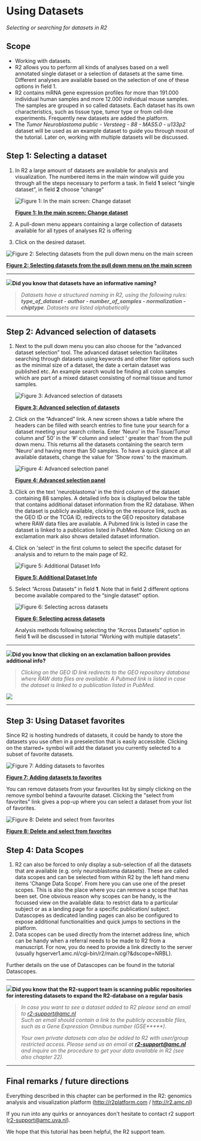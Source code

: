 <a id="using_datasets"> </a>

Using Datasets
==============

*Selecting or searching for datasets in R2*

Scope
-----

-   Working with datasets.
-   R2 allows you to perform all kinds of analyses based on a well
    annotated single dataset or a selection of datasets at the
    same time. Different analyses are available based on the selection
    of one of these options in field 1.
-   R2 contains mRNA gene expression profiles for more than 191.000
    individual human samples and more 12.000 individual mouse samples. The samples are grouped in so
    called datasets. Each dataset has its own characteristics, such as
    tissue type, tumor type or from cell-line experiments. Frequently new datasets are added the platform.
-   The *Tumor Neuroblastoma public - Versteeg - 88 - MAS5.0 -
    u133p2* dataset will be used as an example dataset to guide you
    through most of the tutorial. Later on, working with multiple
    datasets will be discussed.

Step 1: Selecting a dataset
---------------

1.  In R2 a large amount of datasets are available for analysis
    and visualization. The numbered items in the main window will guide
    you through all the steps necessary to perform a task. In field
    **1** select “single dataset”, in field **2** choose "change"
	
	![](_static/images/UsingDataset_select.png "Figure 1: In the main screen: Change dataset")
	
	[**Figure 1: In the main screen: Change dataset**](_static/images/UsingDataset_select.png)
	
2.  A pull-down menu appears containing a large collection of datasets
    available for all types of analyses R2 is offering
3.  Click on the desired dataset.

![](_static/images/UsingDatasets_SelectSpecificDatasetFromPullDownInR2.png "Figure 2: Selecting datasets from the pull down menu on the main screen")

[**Figure 2: Selecting datasets from the pull down menu on the main screen**](_static/images/UsingDatasets_SelectSpecificDatasetFromPullDownInR2.png)

----------
 ![](_static/images/R2d2_logo.png)**Did you know that datasets have an informative naming?**      

> *Datasets have a structured naming in R2, using the following rules: **type_of_dataset - author - number_of_samples - normalization - chiptype**. Datasets are listed alphabetically*

----------



Step 2: Advanced selection of datasets
---------------

1.  Next to the pull down menu you can also choose for the “advanced
    dataset selection” tool. The advanced dataset selection facilitates
    searching through datasets using keywords and other filter options
    such as the minimal size of a dataset, the date a certain dataset
    was published etc. An example search would be finding all colon
    samples which are part of a mixed dataset consisting of normal
    tissue and tumor samples.
	
	![](_static/images/UsingDatasets_AdvancedSelectionLink.png "Figure 3: Advanced selection of datasets")
	
	[**Figure 3: Advanced selection of datasets**](_static/images/UsingDatasets_AdvancedSelectionLink.png)
	
2.  Click on the “Advanced” link. A new screen shows a table where the
    headers can be filled with search entries to fine tune your search
    for a dataset meeting your search criteria. Enter ‘Neuro’ in the
    Tissue/Tumor column and’ 50’ in the ‘\#’ column and select ‘ greater than’
    from the pull down menu. This returns all the datasets containing
    the search term ‘Neuro’ and having more than 50 samples. To have a quick glance at all available datasets, 
    change the value for 'Show rows' to the maximum. 
	
	![](_static/images/UsingDatasets_AdvancedSelectionPanelInR2.png "Figure 4: Advanced selection panel")
	
	[**Figure 4: Advanced selection panel**](_static/images/UsingDatasets_AdvancedSelectionPanelInR2.png)
	
3.  Click on the text 'neuroblastoma' in the third column of the dataset containing 88
    samples. A detailed info box is displayed below the table that contains additional dataset
    information from the R2 database. When the dataset is publicly
    available, clicking on the resource link, such as the GEO ID or the TCGA ID, redirects to the GEO
    repository database where RAW data files are available. A Pubmed
    link is listed in case the dataset is linked to a publication listed
    in PubMed.
    Note: Clicking on an exclamation mark also shows detailed
    dataset information.  
    
4.  Click on 'select' in the first column to select the specific dataset for analysis and to return to the main page of R2.
	
	![](_static/images/UsingDatasets_AdditinalDatasetInfoInR2.png "Figure 5: Additional Dataset Info")
	
	[**Figure 5: Additional Dataset Info**](_static/images/UsingDatasets_AdditinalDatasetInfoInR2.png)
	
5.  Select “Across Datasets” in field **1**. Note that in field 2
    different options become available compared to the “single
    dataset” option.
    
    	
	![](_static/images/UsingDatasets_SelectAcrossDatasetsInR2.png "Figure 6: Selecting across datasets")
	
	[**Figure 6: Selecting across datasets**](_static/images/UsingDatasets_SelectAcrossDatasetsInR2.png)
	

	Analysis methods following selecting the “Across Datasets” option in
field **1** will be discussed in tutorial “Working with multiple
datasets”.

-------------
 ![](_static/images/R2d2_logo.png)**Did you know that clicking on an exclamation balloon provides additional info?**      

> *Clicking on the GEO ID link redirects to the GEO repository database  
where RAW data files are available. A Pubmed link is listed in case the
dataset is linked to a publication listed in PubMed.*

![](_static/images/UsingDatasets_LinksToRawDataInR2.png)

-------------



Step 3: Using Dataset favorites
---------------

Since R2 is hosting hundreds of datasets, it could be handy to store the datasets you use often in a preselection that is easily accessible. Clicking on the starred+ symbol will add the dataset you currently selected to a subset of favorite datasets.

![](_static/images/UsingDatasets_favorites.png "Figure 7: Adding datasets to favorites")
	
[**Figure 7: Adding datasets to favorites**](_static/images/UsingDatasets_favorites.png)

	
You can remove datasets from your favourites list by simply clicking on the remove symbol behind a favourite dataset. Clicking the "select from favorites" link gives a pop-up where you can select a dataset from your list of favorites.

![](_static/images/UsingDataset_selectfav.png "Figure 8: Delete and select from favorites")
	
[**Figure 8: Delete and select from favorites**](_static/images/UsingDataset_selectfav.png)

	
Step 4: Data Scopes
---------------

1.  R2 can also be forced to only display a sub-selection of all the datasets that are available (e.g. only neuroblastoma datasets). These are called data scopes and can be selected from within R2 by the left hand menu items 'Change Data Scope'. 
    From here you can use one of the preset scopes. 
    This is also the place where you can remove a scope that has been set. 
    One obvious reason why scopes can be handy, is the focussed view on the available data: 
    to restrict data to a particular subject or as a landing page for a specific publication/ subject.
    Datascopes as dedicated landing pages can also be configured to expose additional functionalities and quick jumps to sections in the platform.  
2. Data scopes can be used directly from the internet address line, which can be handy when a referral needs to be made to R2 from a manuscript. For now, you do need to provide a link directly to the server (usually hgserver1.amc.nl/cgi-bin/r2/main.cgi?&dscope=NRBL).  

Further details on the use of Datascopes can be found in the tutorial Datascopes.   

----------
 ![](_static/images/R2d2_logo.png)**Did you know that the R2-support team is scanning public repositories for interesting datasets to expand the R2-database on a regular basis**      

> *In case you want to see a dataset added to R2 please send an email to r2-support@amc.nl  
> Such an email should contain a link to the publicly accessible files, such as a Gene Expression Omnibus number (GSE\*\*\*\*\*).* 
>
> *Your own private datasets can also be added to R2 with user/group restricted access. Please send us an email at* ***<r2-support@amc.nl>*** *and inquire on the procedure to get your data available in R2 (see also chapter 22).*

---------------



Final remarks / future directions
---------------------------------


Everything described in this chapter can be performed in the R2: genomics analysis and visualization platform (http://r2platform.com / http://r2.amc.nl) 


If you run into any quirks or annoyances don't hesitate to contact r2 support
(r2-support@amc.uva.nl).


We hope that this tutorial has been helpful, the R2 support team.



